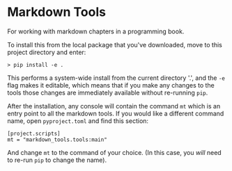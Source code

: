 # Markdown Tools
For working with markdown chapters in a programming book.

To install this from the local package that you've downloaded, 
move to this project directory and enter:

```text
> pip install -e .
```

This performs a system-wide install from the current directory '.', and the
`-e` flag makes it editable, which means that if you make any changes to the
tools those changes are immediately available without re-running `pip`.

After the installation, any console will contain the command `mt` which is an
entry point to all the markdown tools. If you would like a different command name,
open `pyproject.toml` and find this section:

```text
[project.scripts]
mt = "markdown_tools.tools:main"
```

And change `mt` to the command of your choice. 
(In this case, you *will* need to re-run `pip` to change the name).
